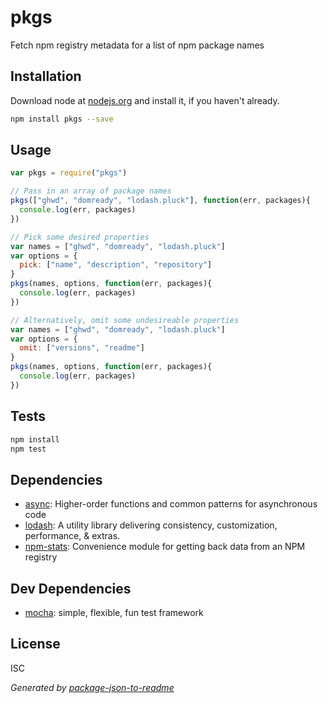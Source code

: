 # pkgs

Fetch npm registry metadata for a list of npm package names

## Installation

Download node at [nodejs.org](http://nodejs.org) and install it, if you haven't already.

```sh
npm install pkgs --save
```

## Usage

```js
var pkgs = require("pkgs")

// Pass in an array of package names
pkgs(["ghwd", "domready", "lodash.pluck"], function(err, packages){
  console.log(err, packages)
})

// Pick some desired properties
var names = ["ghwd", "domready", "lodash.pluck"]
var options = {
  pick: ["name", "description", "repository"]
}
pkgs(names, options, function(err, packages){
  console.log(err, packages)
})

// Alternatively, omit some undesireable properties
var names = ["ghwd", "domready", "lodash.pluck"]
var options = {
  omit: ["versions", "readme"]
}
pkgs(names, options, function(err, packages){
  console.log(err, packages)
})
```

## Tests

```sh
npm install
npm test
```


## Dependencies

- [async](https://github.com/caolan/async): Higher-order functions and common patterns for asynchronous code
- [lodash](https://github.com/lodash/lodash): A utility library delivering consistency, customization, performance, &amp; extras.
- [npm-stats](https://github.com/hughsk/npm-stats): Convenience module for getting back data from an NPM registry


## Dev Dependencies

- [mocha](https://github.com/mochajs/mocha): simple, flexible, fun test framework


## License

ISC

_Generated by [package-json-to-readme](https://github.com/zeke/package-json-to-readme)_

